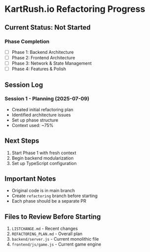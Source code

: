 # KartRush.io Refactoring Progress

## Current Status: Not Started

### Phase Completion
- [ ] Phase 1: Backend Architecture
- [ ] Phase 2: Frontend Architecture  
- [ ] Phase 3: Network & State Management
- [ ] Phase 4: Features & Polish

## Session Log

### Session 1 - Planning (2025-07-09)
- Created initial refactoring plan
- Identified architecture issues
- Set up phase structure
- Context used: ~75%

## Next Steps
1. Start Phase 1 with fresh context
2. Begin backend modularization
3. Set up TypeScript configuration

## Important Notes
- Original code is in main branch
- Create `refactoring` branch before starting
- Each phase should be a separate PR

## Files to Review Before Starting
1. `LISTCHANGE.md` - Recent changes
2. `REFACTORING_PLAN.md` - Overall plan
3. `backend/server.js` - Current monolithic file
4. `frontend/js/game.js` - Current game engine